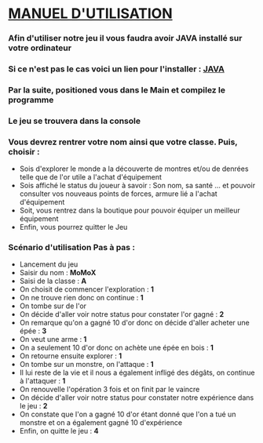 # <ins> MANUEL D'UTILISATION 

### Afin d'utiliser notre jeu il vous faudra avoir JAVA installé sur votre ordinateur
### Si ce n'est pas le cas voici un lien pour l'installer : [JAVA](https://www.oracle.com/fr/java/technologies/downloads/)

### Par la suite, positioned vous dans le Main et compilez le programme
### Le jeu se trouvera dans la console
### Vous devrez rentrer votre nom ainsi que votre classe. Puis, choisir :
- Sois d'explorer le monde a la découverte de montres et/ou de denrées telle que de l'or utile a l'achat d'équipement
- Sois affiché le status du joueur à savoir : Son nom, sa santé ... et pouvoir consulter vos nouveaus points de forces, armure lié a l'achat d'équipement
- Soit, vous rentrez dans la boutique pour pouvoir équiper un meilleur équipement
- Enfin, vous pourrez quitter le Jeu

### Scénario d'utilisation Pas à pas :
- Lancement du jeu 
- Saisir du nom : **MoMoX**
- Saisi de la classe : **A**
- On choisit de commencer l'exploration : **1**
- On ne trouve rien donc on continue : **1**
- On tombe sur de l'or
- On décide d'aller voir notre status pour constater l'or gagné : **2**
- On remarque qu'on a gagné 10 d'or donc on décide d'aller acheter une épée : **3**
- On veut une arme : **1**
- On a seulement 10 d'or donc on achète une épée en bois : **1**
- On retourne ensuite explorer : **1**
- On tombe sur un monstre, on l'attaque : **1**
- Il lui reste de la vie et il nous a également infligé des dégâts, on continue à l'attaquer : **1**
- On renouvelle l'opération 3 fois et on finit par le vaincre
- On décide d'aller voir notre status pour constater notre expérience dans le jeu : **2**
- On constate que l'on a gagné 10 d'or étant donné que l'on a tué un monstre et on a également gagné 10 d'expérience 
- Enfin, on quitte le jeu : **4**
